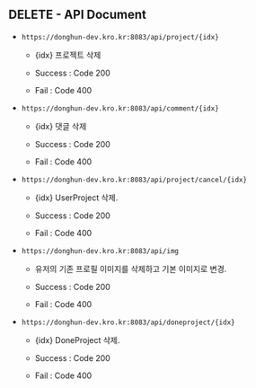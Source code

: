 ## DELETE - API Document

* `https://donghun-dev.kro.kr:8083/api/project/{idx}`

  * {idx} 프로젝트 삭제

  * Success : Code 200

  * Fail : Code 400

* `https://donghun-dev.kro.kr:8083/api/comment/{idx}`

  * {idx} 댓글 삭제

  * Success : Code 200

  * Fail : Code 400

* `https://donghun-dev.kro.kr:8083/api/project/cancel/{idx}`

  * {idx} UserProject 삭제.

  * Success : Code 200

  * Fail : Code 400

* `https://donghun-dev.kro.kr:8083/api/img`

  * 유저의 기존 프로필 이미지를 삭제하고 기본 이미지로 변경.

  * Success : Code 200

  * Fail : Code 400

* `https://donghun-dev.kro.kr:8083/api/doneproject/{idx}`

  * {idx} DoneProject 삭제.

  * Success : Code 200

  * Fail : Code 400